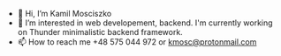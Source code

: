 - 👋 Hi, I’m Kamil Mosciszko
- 👀 I’m interested in web developement, backend. I'm currently working on Thunder minimalistic backend framework.
- 📫 How to reach me +48 575 044 972 or kmosc@protonmail.com

<!---
Raezil/Raezil is a ✨ special ✨ repository because its `README.md` (this file) appears on your GitHub profile.
You can click the Preview link to take a look at your changes.
--->
